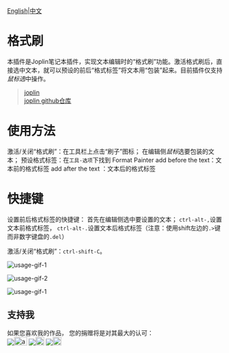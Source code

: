 [English](https://github.com/ZhangTe/joplin-plugin-format-painter/blob/main/README.md)|[中文](https://github.com/ZhangTe/joplin-plugin-format-painter/blob/main/README_zh.md)
# 格式刷
本插件是Joplin笔记本插件，实现文本编辑时的“格式刷”功能。激活格式刷后，直接选中文本，就可以预设的前后“格式标签”将文本用“包装”起来。目前插件仅支持*鼠标选*中操作。

>[joplin](https://joplinapp.org/) <br/>
>[joplin github仓库](https://github.com/laurent22/joplin)

# 使用方法
激活/关闭“格式刷”：在工具栏上点击“刷子”图标；
在编辑侧*鼠标*选要包装的文本；
预设格式标签：在`工具-选项`下找到 Format Painter
add before the text：文本前的格式标签
add after the text ：文本后的格式标签

# 快捷键
设置前后格式标签的快捷键：
首先在编辑侧选中要设置的文本；
`ctrl-alt-,`设置文本前格式标签，
`ctrl-alt-.`设置文本后格式标签（注意：使用shift左边的`.>`键而非数字键盘的`.del`） 

激活/关闭“格式刷”：`ctrl-shift-C`。

![usage-gif-1](https://github.com/ZhangTe/joplin-plugin-format-painter/blob/main/doc/assets/joplin-format-painter-usage1.gif)

![usage-gif-2](https://github.com/ZhangTe/joplin-plugin-format-painter/blob/main/doc/assets/joplin-format-painter-usage2.gif)

![usage-gif-1](https://github.com/ZhangTe/joplin-plugin-format-painter/blob/main/doc/assets/joplin-format-painter-usage3.gif)
## 支持我
如果您喜欢我的作品， 
您的捐赠将是对其最大的认可：<br/>
<a href='https://Ko-fi.com/ztbxxt'><img src="https://img.shields.io/badge/Donate-Ko_fi-442200.svg" /><img src="https://storage.ko-fi.com/cdn/kofi_stroke_cup.svg" alt="alt text" height="20" width="30" /></a>
<a href='https://paypal.me/ztbxxt'><img src="https://img.shields.io/badge/Donate-PayPal-2275FF.svg" /><img src="https://www.paypalobjects.com/webstatic/icon/pp32.png" alt="alt text" height="20" width="20" /></a>
<a href='https://afdian.net/@ztbxxt'><img src="https://img.shields.io/badge/Donate-爱发电-6900CF.svg"/><img src="https://afdian.net/static/img/logo/logo.png" height="20"  width="20" /></a>
